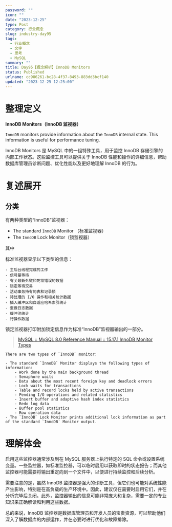 ```yaml
---
password: ""
icon: ""
date: "2023-12-25"
type: Post
category: 行业概念
slug: industry-day95
tags:
  - 行业概念
  - 文字
  - 思考
  - MySQL
summary: ""
title: Day95【概念解析】InnoDB Monitors
status: Published
urlname: cc986261-bc28-4f37-8493-883dd3bcf140
updated: "2023-12-25 12:25:00"
---
```


# 整理定义

**InnoDB Monitors（InnoDB 监视器）**

`InnoDB` monitors provide information about the `InnoDB` internal state. This information is useful for performance tuning.

InnoDB Monitors 是 MySQL 中的一组特殊工具，用于监控 InnoDB 存储引擎的内部工作状态。这些监控工具可以提供关于 InnoDB 性能和操作的详细信息，帮助数据库管理员诊断问题、优化性能以及更好地理解 InnoDB 的行为。

# 复述展开

## 分类

有两种类型的“InnoDB”监视器：

- The standard `InnoDB` Monitor （标准监视器）
- The `InnoDB` Lock Monitor（锁监视器）

其中

标准监视器显示以下类型的信息：

    - 主后台线程完成的工作
    - 信号量等待
    - 有关最新外键和死锁错误的数据
    - 锁定等待交易
    - 活动事务持有的表和记录锁
    - 待处理的 I/O 操作和相关统计数据
    - 插入缓冲区和自适应哈希索引统计
    - 重做日志数据
    - 缓冲池统计
    - 行操作数据

锁定监视器打印附加锁定信息作为标准“InnoDB”监视器输出的一部分。

> [MySQL :: MySQL 8.0 Reference Manual :: 15.17.1 InnoDB Monitor Types](https://dev.mysql.com/doc/refman/8.0/en/innodb-monitor-types.html)

    There are two types of `InnoDB` monitor:

    - The standard `InnoDB` Monitor displays the following types of information:
    	- Work done by the main background thread
    	- Semaphore waits
    	- Data about the most recent foreign key and deadlock errors
    	- Lock waits for transactions
    	- Table and record locks held by active transactions
    	- Pending I/O operations and related statistics
    	- Insert buffer and adaptive hash index statistics
    	- Redo log data
    	- Buffer pool statistics
    	- Row operation data
    - The `InnoDB` Lock Monitor prints additional lock information as part of the standard `InnoDB` Monitor output.

# 理解体会

启用这些监控器通常涉及到在 MySQL 服务器上执行特定的 SQL 命令或设置系统变量。一些监控器，如标准监控器，可以临时启用以获取即时的状态报告；而其他监控器可能需要将输出重定向到一个文件中，以便进行持续监控和后续分析。

需要注意的是，虽然 InnoDB 监控器是强大的诊断工具，但它们也可能对系统性能产生影响，特别是在高负载的生产环境中。因此，建议仅在需要时启用它们，并在分析完毕后关闭。此外，监控器输出的信息可能非常庞大和复杂，需要一定的专业知识来正确解读和利用这些数据。

总的来说，InnoDB 监控器是数据库管理员和开发人员的宝贵资源，可以帮助他们深入了解数据库的内部运作，并在必要时进行优化和故障排除。
